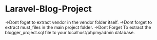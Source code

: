 # Laravel-Blog-Project
  

->Dont foget to extract vendor in the vendor folder itself.
->Dont forget to extract must_files in the main project folder.
->Dont Forget To extract the blogger_project.sql file to your localhost/phpmyadmin database. 

